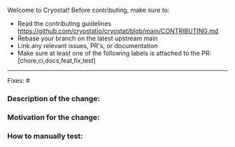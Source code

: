 Welcome to Cryostat! Before contributing, make sure to:
- Read the contributing guidelines https://github.com/cryostatio/cryostat/blob/main/CONTRIBUTING.md
- Rebase your branch on the latest upstream main
- Link any relevant issues, PR's, or documentation
- Make sure at least one of the following labels is attached to the PR: [chore,ci,docs,feat,fix,test]

_______________________________________________

Fixes: #<issue number>

### Description of the change:

### Motivation for the change:

### How to manually test:
